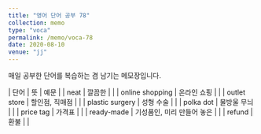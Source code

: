 ```yaml
---
title: "영어 단어 공부 78"
collection: memo
type: "voca"
permalink: /memo/voca-78
date: 2020-08-10
venue: "jj"
---
```


매일 공부한 단어를 복습하는 겸 남기는 메모장입니다.

| 단어 | 뜻 | 예문 |
| neat | 깔끔한 |  |
| online shopping | 온라인 쇼핑 |  |
| outlet store | 할인점, 직매점 |  |
| plastic surgery | 성형 수술 |  |
| polka dot | 물방울 무늬 |  |
| price tag | 가격표 |  |
| ready-made | 기성품인, 미리 만들어 놓은 |  |
| refund | 환불 |  |



























